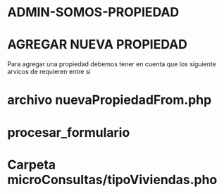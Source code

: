 # ADMIN-SOMOS-PROPIEDAD

# AGREGAR NUEVA PROPIEDAD
Para agregar una propiedad debemos tener en cuenta 
que los siguiente arvicos de requieren entre si
# archivo nuevaPropiedadFrom.php
# procesar_formulario
# Carpeta microConsultas/tipoViviendas.pho